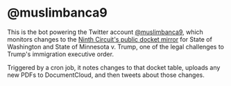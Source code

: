 # @muslimbanca9

This is the bot powering the Twitter account [@muslimbanca9](https://www.twitter.com/muslimbanca9), which monitors changes to the [Ninth Circuit's public docket mirror](http://www.ca9.uscourts.gov/content/view.php?pk_id=0000000860) for State of Washington and State of Minnesota v. Trump, one of the legal challenges to Trump's immigration executive order.

Triggered by a cron job, it notes changes to that docket table, uploads any new PDFs to DocumentCloud, and then tweets about those changes.
